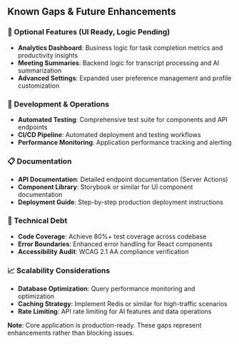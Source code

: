 ## Known Gaps & Future Enhancements

### 🚧 Optional Features (UI Ready, Logic Pending)
- **Analytics Dashboard**: Business logic for task completion metrics and productivity insights
- **Meeting Summaries**: Backend logic for transcript processing and AI summarization
- **Advanced Settings**: Expanded user preference management and profile customization

### 🔧 Development & Operations
- **Automated Testing**: Comprehensive test suite for components and API endpoints
- **CI/CD Pipeline**: Automated deployment and testing workflows
- **Performance Monitoring**: Application performance tracking and alerting

### 📋 Documentation
- **API Documentation**: Detailed endpoint documentation (Server Actions)
- **Component Library**: Storybook or similar for UI component documentation
- **Deployment Guide**: Step-by-step production deployment instructions

### 🎯 Technical Debt
- **Code Coverage**: Achieve 80%+ test coverage across codebase
- **Error Boundaries**: Enhanced error handling for React components
- **Accessibility Audit**: WCAG 2.1 AA compliance verification

### 📈 Scalability Considerations
- **Database Optimization**: Query performance monitoring and optimization
- **Caching Strategy**: Implement Redis or similar for high-traffic scenarios
- **Rate Limiting**: API rate limiting for AI features and data operations

**Note**: Core application is production-ready. These gaps represent enhancements rather than blocking issues.
